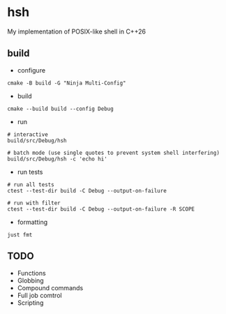 # hsh

My implementation of POSIX-like shell in C++26

## build

* configure
```
cmake -B build -G "Ninja Multi-Config"
```

* build
```
cmake --build build --config Debug
```

* run
```
# interactive
build/src/Debug/hsh

# batch mode (use single quotes to prevent system shell interfering)
build/src/Debug/hsh -c 'echo hi'
```

* run tests
```
# run all tests
ctest --test-dir build -C Debug --output-on-failure

# run with filter
ctest --test-dir build -C Debug --output-on-failure -R SCOPE
```

* formatting
```
just fmt
```

## TODO

* Functions
* Globbing
* Compound commands
* Full job comtrol
* Scripting
